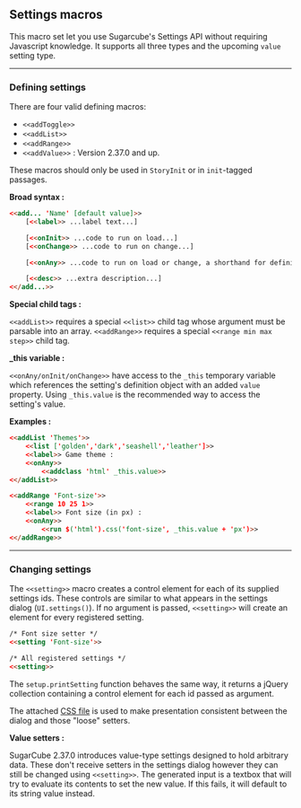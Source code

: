 ## Settings macros ##

This macro set let you use Sugarcube's Settings API without requiring Javascript knowledge. It supports all three types and the upcoming `value` setting type.

***

### Defining settings

There are four valid defining macros:
- `<<addToggle>>`
- `<<addList>>`
- `<<addRange>>`
- `<<addValue>>` : Version 2.37.0 and up.

These macros should only be used in `StoryInit` or in `init`-tagged passages.

**Broad syntax :**

```html
<<add... 'Name' [default value]>>
	[<<label>> ...label text...]

	[<<onInit>> ...code to run on load...]
	[<<onChange>> ...code to run on change...]

	[<<onAny>> ...code to run on load or change, a shorthand for defining both at once...]

	[<<desc>> ...extra description...]
<</add...>>
```

**Special child tags :**

`<<addList>>` requires a special `<<list>>` child tag whose argument must be parsable into an array.
`<<addRange>>` requires a special `<<range min max step>>` child tag.

**_this variable :**

`<<onAny/onInit/onChange>>` have access to the `_this` temporary variable which references the setting's definition object with an added `value` property. Using `_this.value` is the recommended way to access the setting's value.

**Examples :**

```html
<<addList 'Themes'>>
	<<list ['golden','dark','seashell','leather']>>
	<<label>> Game theme : 
	<<onAny>>
		<<addclass 'html' _this.value>>
<</addList>>
```

```html
<<addRange 'Font-size'>>
	<<range 10 25 1>>
	<<label>> Font size (in px) : 
	<<onAny>>
		<<run $('html').css('font-size', _this.value + 'px')>>
<</addRange>>
```

***

### Changing settings

The `<<setting>>` macro creates a control element for each of its supplied settings ids. These controls are similar to what appears in the settings dialog (`UI.settings()`). 
If no argument is passed, `<<setting>>` will create an element for every registered setting.

```html
/* Font size setter */
<<setting 'Font-size'>>

/* All registered settings */
<<setting>>
```

The `setup.printSetting` function behaves the same way, it returns a jQuery collection containing a control element for each id passed as argument.

The attached [CSS file](./settings-macros.css) is used to make presentation consistent between the dialog and those "loose" setters.

**Value setters :**

SugarCube 2.37.0 introduces value-type settings designed to hold arbitrary data. These don't receive setters in the settings dialog however they can still be changed using `<<setting>>`.
The generated input is a textbox that will try to evaluate its contents to set the new value. If this fails, it will default to its string value instead.